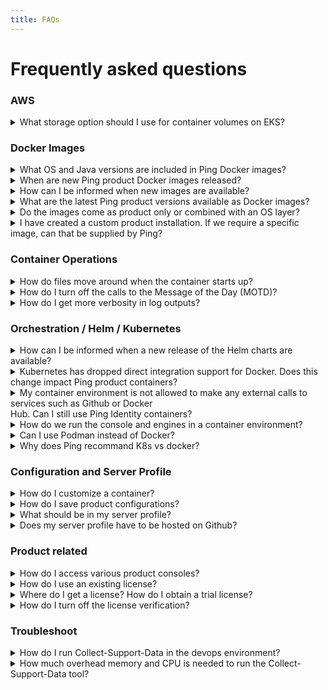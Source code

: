```yaml
---
title: FAQs
---
```


# Frequently asked questions

### AWS

<details>
  <summary>What storage option should I use for container volumes on EKS?</summary>

Ping recommends the use of EBS volumes for container volumes on EKS.  EFS is not supported. For more information, please visit <a href="https://devops.pingidentity.com/reference/awsStorage/">AWS Storage Considerations</a>.
</details>

### Docker Images

<details>
  <summary>What OS and Java versions are included in Ping Docker images?</summary>

The operating system (OS) shims used for our images are Alpine and Red Hat UBI.  The UBI-based images are intended for Openshift deployments, while Alpine should be used in most other situations. For more information on the choice of Alpine, please visit <a href="https://devops.pingidentity.com/docker-images/imageSupport/#supported-os-shim">Supported OS Shim</a>.  The Java version currently included in our images is OpenJDK 11 and the distribution used is <a href="https://bell-sw.com/libericajdk/">BellSoft Liberica.</a>
</details>

<details>
  <summary>When are new Ping product Docker images released?</summary>

Typically, Docker images are released on a monthly basis during the first full week of the month.  The images are tagged YYMM, with the month indicating the complete month prior.  So, tag "2303", representing the work from March 2023, would be released in early April.  As we mature our processes, the frequency and timing of these images will more closely align with product releases.
</details>

<details>
  <summary>How can I be informed when new images are available?</summary>

You can watch the <a href="https://github.com/pingidentity/pingidentity-docker-builds/">docker-builds GitHub repository</a> for the Ping Identity product line. Select the "custom" option to receive notification when a release occurs.  Releases in the docker-builds repository correspond to the publishing of images in Docker Hub.
</details>

<details>
  <summary>What are the latest Ping product versions available as Docker images?</summary>

The latest Ping product images are tagged with <mark><b>{RELEASE}-{PRODUCT VERSION}</b></mark>. You can find more information about our latest product images by consulting the <a href="https://devops.pingidentity.com/docker-images/productVersionMatrix/">Product Version matrix</a>.
</details>

<details>
  <summary>Do the images come as product only or combined with an OS layer?</summary>

The DevOps program uses <mark><b>Alpine</b></mark> as its base OS shim for all images. For more information please visit <a href="https://devops.pingidentity.com/docker-images/imageSupport/#supported-os-shim">Supported OS Shim</a>.
</details>

<details>
  <summary>I have created a custom product installation. If we require a specific image, can that be supplied by Ping?
</summary>

We do not provide custom images, but you are welcome to build the image locally with your customized bits. For more information, see <a href="https://devops.pingidentity.com/how-to/buildLocal/">Build Local Images</a>.<br>

It is important to note using a custom image might affect support options and timing.
</details>

### Container Operations

<details>
  <summary>How do files move around when the container starts up?</summary>

To find out how our files are moved at start up, please visit <a href="https://devops.pingidentity.com/reference/config/#file-flowchart-example">File Flowchart</a>.
</details>

<details>
  <summary>How do I turn off the calls to the Message of the Day (MOTD)?</summary>

Set the environment variable in PingBase to: <mark><b>MOTD_URL=""</b></mark>
<p>For more information about the PingBase environment variables, please visit <a href="https://devops.pingidentity.com/docker-images/pingbase/">PingBase</a>.</p>
</details>

<details>
  <summary>How do I get more verbosity in log outputs?</summary>

Set the environment variables in PingBase to: <mark><b>VERBOSE=“true”</b></mark>
<p>For more information about the PingBase environment variables, please visit <a href="https://devops.pingidentity.com/docker-images/pingbase/">PingBase</a></p>
</details>

### Orchestration / Helm / Kubernetes

<details>
  <summary>How can I be informed when a new release of the Helm charts are available?</summary>

You can watch the <a href="https://github.com/pingidentity/helm-charts/">Ping helm-charts GitHub repository</a>. Select the "custom" option to receive notification when a release occurs.  As with the product Docker images, the Helm charts are usually updated once a month.
</details>

<details>
  <summary>Kubernetes has dropped direct integration support for Docker. Does this change impact Ping product containers?</summary>

<p>No. The underlying container runtime has not caused problems with our images.  Please let us know if you encounter errors.  The <mark><b>CRI-O</b></mark> and <mark><b>containerd</b></mark> runtimes have been tested without any known issues.</p>

For more background:<br>

<br>&emsp;The Kubernetes blog post on Docker removal is <a href="https://kubernetes.io/blog/2022/02/17/dockershim-faq/">here</a>.</br>
<br>&emsp;An excellent write up of how it looks is on this  <a href="https://kodekloud.com/blog/kubernetes-removed-docker-what-happens-now/">page</a>.</br>
</details>

<details>
  <summary>My container environment is not allowed to make any external calls to services such as Github or Docker <br> Hub. Can I still use Ping Identity containers? </br> </summary>

<p>Yes. This practice is common in production scenarios. To use Ping Identity containers in this situation:</p>

<br>&emsp;1. Use an <a href="https://devops.pingidentity.com/how-to/existingLicense">Existing License</a>.</br>
<br>&emsp;2. Use an empty remote profile <mark><b>SERVER_PROFILE_URL=""</b></mark>.  Optionally, you can build your profile into the image, visit <a href="https://devops.pingidentity.com/how-to/profiles/">Server Profiles</a> for more information.</br>
<br>&emsp;3. Turn off license verification with <mark><b>MUTE_LICENSE_VERIFICATION="true"</b></mark>.</br>
<br>&emsp;4. Turn off calls to the Message of the Day (MOTD) with <mark><b>MOTD_URL=""</b></mark>.</br>
</details>

<details>
  <summary>How do we run the console and engines in a container environment?</summary>

The helm chart supports instantiating both consoles and engines.  Ingress to the consoles would have to be laid out for UI access.
<p>For more information about the Ping's Helm Charts, please visit <a href="https://helm.pingidentity.com/">Ping Helm</a></p>
</details>

<details>
  <summary>Can I use Podman instead of Docker?</summary>

Yes, just like Docker, you will be able to use Podman for container orchestration.
</details>

<details>
  <summary>Why does Ping recommand K8s vs docker?</summary>

<br>&emsp;1. Docker or a pure container solution like ECS by itself is generally not as robust or resilient as a K8s environment. While managed Docker services like ECS provide some of the functionality of Kubernetes, you are locked into that provider and you would have a different experience at Google, Azure, or another cloud provider. Kubernetes, even managed services like EKS, provides more flexibility and portability.</br>
<br>&emsp;2. It is the model we use for our SaaS offerings, so internal teams at Ping are more familiar with this model.</br>
<br>&emsp;3. Orchestration among multiple applications and services is native to Kubernetes, a bit of an add-on with Container-only services.</br>
<br>&emsp;4. Workload management using Kubernetes native objects, such as Horizontal Pod Autoscaling, Node scaling and so on.</br>
<br>&emsp;5. Management through Infrastructure-as-Code principles using Helm Charts and Values files.</br>
</details>

### Configuration and Server Profile

<details>
  <summary>How do I customize a container?</summary>

There are many ways to customize the container for a Ping product. For example, you can create a customized server profile to save a configuration.
<p>To find more ways on how to customize a container, see <a href="https://devops.pingidentity.com/reference/config/#customizing-the-containers">Customizing Containers</a>.</p>
</details>

<details>
  <summary>How do I save product configurations?</summary>

In order to save configurations, create a server profile and store in a server profile repository.  This repository can be used to pass the configuration into the runtime environment. For help with creating a custom server profile, visit <a href="https://devops.pingidentity.com/how-to/profiles/">Server Profiles</a>.
<p></p>

<p><b>Examples of how to get the profile data from the different products:</b></p>


&emsp; <a href="https://devops.pingidentity.com/how-to/buildPingFederateProfile/">PingFederate</a> Profile
```
curl -k https://localhost:9999/pf-admin-api/v1/bulk/export?includeExternalResources=false \
-u administrator:2FederateM0re \
-H 'X-XSRF-Header: PingFederate' \
-o data.json
```
&emsp; PingAccess Profile
```
curl -k https://localhost:9000/pa-admin-api/v3/config/export \
-u administrator:2FederateM0re \
-H "X-XSRF-Header: PingAccess" \
-o data.json
```
&emsp; <a href="https://devops.pingidentity.com/how-to/buildPingDirectoryProfile/">PingDirectory</a> Profile
```
kubectl exec -it pingdirectory-0 \
-- manage-profile generate-profile \
--profileRoot /tmp/pd.profile
```
</details>

<details>
  <summary>What should be in my server profile?</summary>

For more information about what information should be in the server profile consist, please visit <a href="https://devops.pingidentity.com/how-to/containerAnatomy/">Container Anatomy</a> and <a href="https://devops.pingidentity.com/reference/profileStructures/">Profile Structures</a>.
</details>

<details>
  <summary>Does my server profile have to be hosted on Github?</summary>

No, it can be any <a href="https://devops.pingidentity.com/how-to/profiles/#using-your-github-repository">Public</a> or <a href="https://devops.pingidentity.com/how-to/privateRepos/">Private</a> git repository.
<p>You are also able to use a <a href="https://devops.pingidentity.com/how-to/profiles/#using-local-directories">Local Directory</a> as your repository, which is convenient for testing and development.</p>
</details>

### Product related

<details>
  <summary>How do I access various product consoles?</summary>

For a Helm-deployed stack, there are two basic ways you can access the consoles.
<p></p>

<p>1. PortForward to the pod to access with localhost.</p>
<p>&emsp; <mark><b>kubectl port-forward &#60;podName&#62; &#60;containerPort&#62;:&#60;localPort&#62;</b></mark></p>
2. Using Helm, add the ingress definition in the yaml file in order to access the container with a URL. See <a href="https://devops.pingidentity.com/deployment/deployHelmLocalIngress/#create-ingresses">Creating Ingresses</a>. You must have an ingress controller in your cluster for the ingress to work.
</details>

<details>
  <summary>How do I use an existing license?</summary>

You can mount the license in the container's <mark><b>opt/in</b></mark> directory. Please see <a href="https://devops.pingidentity.com/how-to/existingLicense/">using existing licenses</a> for more information.
</details>

<details>
  <summary>Where do I get a license?  How do I obtain a trial license?</summary>
<p></p>
The DevOps team at Ping is not responsible for issuing supported product licenses.  We provide a temporary license through the DevOps program. <a href="https://devops.pingidentity.com/how-to/devopsRegistration/">After signing up</a>, you can use the provided credentials to get a short-term license to use in evaluating Ping products running in containers.
<p></p>
If you want to use Ping products in production environments, you are required to purchase a valid license. <a href="https://www.pingidentity.com/en/company/contact-sales.html">Contact our sales department</a> for more information.
</details>

<details>
  <summary>How do I turn off the license verification?</summary>

Set the environment variable in PingBase to: <mark><b>MUTE_LICENSE_VERIFICATION="true"</b></mark>
<p>For more information about the PingBase environment variables, please visit <a href="https://devops.pingidentity.com/docker-images/pingbase/">PingBase</a>.</p>
</details>

### Troubleshoot

<details>
  <summary>How do I run Collect-Support-Data in the devops environment?</summary>

You will need to modify the liveness probe to always exit 0 and the readiness probe to always exit 1. These changes will give you enough time to capture the CSD without it crashing or trying to serve live traffic.
<p>For more information about the Collect-Support-Data, please visit <a href="https://support.pingidentity.com/s/article/collect-support-data-tool">CSD</a>.</p>
</details>

<details>
  <summary>How much overhead memory and CPU is needed to run the Collect-Support-Data tool?</summary>

By default, this value is set to 1GB. You would need to add additional memory (1GB to 2GB) to the heap for the server. In terms of CPU, the CSD uses whatever is available.
<p>For more information about the Collect-Support-Data, please visit <a href="https://support.pingidentity.com/s/article/collect-support-data-tool">CSD</a>.</p>
</details>